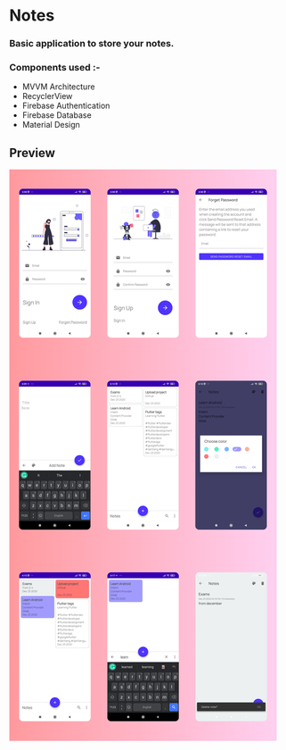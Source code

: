 # Notes
### Basic application to store your notes.
### Components used :-

* MVVM Architecture
* RecyclerView
* Firebase Authentication
* Firebase Database
* Material Design

## Preview
![alt-text](https://github.com/kisanshah/Notes/blob/master/screenshots/screenshots.png?raw=true)

